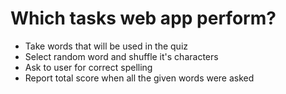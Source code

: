 

# Which tasks web app perform?

* Take words that will be used in the quiz 
* Select random word and shuffle it's characters 
* Ask to user for correct spelling
* Report total score when all the given words were asked  

